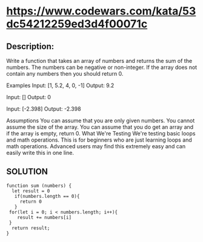 # https://www.codewars.com/kata/53dc54212259ed3d4f00071c
## Description:
Write a function that takes an array of numbers and returns the sum of the numbers. The numbers can be negative or non-integer. If the array does not contain any numbers then you should return 0.

Examples
Input: [1, 5.2, 4, 0, -1]
Output: 9.2

Input: []
Output: 0

Input: [-2.398]
Output: -2.398

Assumptions
You can assume that you are only given numbers.
You cannot assume the size of the array.
You can assume that you do get an array and if the array is empty, return 0.
What We're Testing
We're testing basic loops and math operations. This is for beginners who are just learning loops and math operations.
Advanced users may find this extremely easy and can easily write this in one line.

##   SOLUTION
```
function sum (numbers) {
  let result = 0
   if(numbers.length == 0){
     return 0
   }
 for(let i = 0; i < numbers.length; i++){
    result += numbers[i]
 }
  return result;
}
```
